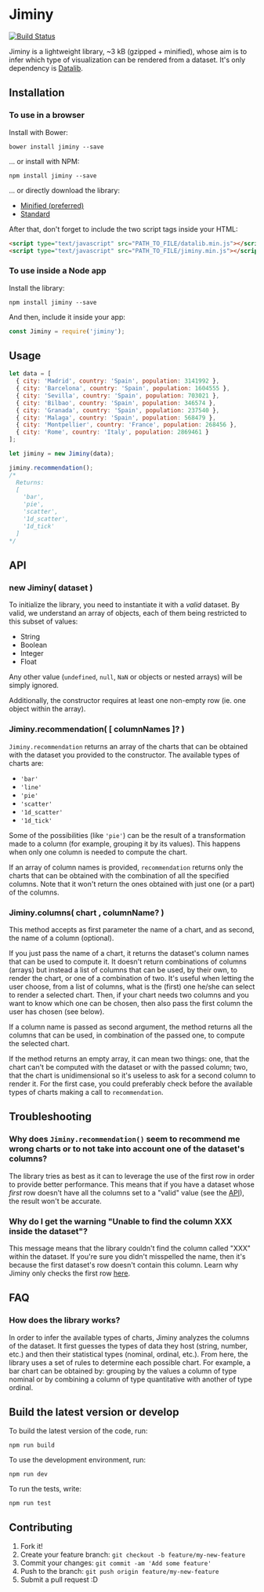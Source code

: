 # Jiminy

[![Build Status](https://travis-ci.org/Vizzuality/jiminy.svg?branch=master)](https://travis-ci.org/Vizzuality/jiminy)

Jiminy is a lightweight library, ~3 kB (gzipped + minified), whose aim is to infer which type of visualization can be rendered from a dataset. It's only dependency is [Datalib](https://github.com/vega/datalib).

## Installation

### To use in a browser

Install with Bower:
```
bower install jiminy --save
```

... or install with NPM:
```
npm install jiminy --save
```

... or directly download the library:
- [Minified (preferred)](https://raw.githubusercontent.com/Vizzuality/jiminy/master/dist/jiminy.min.js)
- [Standard](https://raw.githubusercontent.com/Vizzuality/jiminy/master/dist/jiminy.js)

After that, don't forget to include the two script tags inside your HTML:
```html
<script type="text/javascript" src="PATH_TO_FILE/datalib.min.js"></script>
<script type="text/javascript" src="PATH_TO_FILE/jiminy.min.js"></script>
```

### To use inside a Node app

Install the library:
```
npm install jiminy --save
```
And then, include it inside your app:
```javascript
const Jiminy = require('jiminy');
```

## Usage

```javascript
let data = [
  { city: 'Madrid', country: 'Spain', population: 3141992 },
  { city: 'Barcelona', country: 'Spain', population: 1604555 },
  { city: 'Sevilla', country: 'Spain', population: 703021 },
  { city: 'Bilbao', country: 'Spain', population: 346574 },
  { city: 'Granada', country: 'Spain', population: 237540 },
  { city: 'Malaga', country: 'Spain', population: 568479 },
  { city: 'Montpellier', country: 'France', population: 268456 },
  { city: 'Rome', country: 'Italy', population: 2869461 }
];

let jiminy = new Jiminy(data);

jiminy.recommendation();
/*
  Returns:
  [
    'bar',
    'pie',
    'scatter',
    '1d_scatter',
    '1d_tick'
  ]
*/
```

## API

### new Jiminy( dataset )

To initialize the library, you need to instantiate it with a *valid* dataset. By valid, we understand an array of objects, each of them being restricted to this subset of values:
- String
- Boolean
- Integer
- Float

Any other value (`undefined`, `null`, `NaN` or objects or nested arrays) will be simply ignored.

Additionally, the constructor requires at least one non-empty row (ie. one object within the array).

### Jiminy.recommendation( [ columnNames ]? )

`Jiminy.recommendation` returns an array of the charts that can be obtained with the dataset you provided to the constructor. The available types of charts are:
- `'bar'`
- `'line'`
- `'pie'`
- `'scatter'`
- `'1d_scatter'`
- `'1d_tick'`

Some of the possibilities (like `'pie'`) can be the result of a transformation made to a column (for example, grouping it by its values). This happens when only one column is needed to compute the chart.

If an array of column names is provided, `recommendation` returns only the charts that can be obtained with the combination of all the specified columns. Note that it won't return the ones obtained with just one (or a part) of the columns.

### Jiminy.columns( chart , columnName? )

This method accepts as first parameter the name of a chart, and as second, the name of a column (optional).

If you just pass the name of a chart, it returns the dataset's column names that can be used to compute it. It doesn't return combinations of columns (arrays) but instead a list of columns that can be used, by their own, to render the chart, or one of a combination of two. It's useful when letting the user choose, from a list of columns, what is the (first) one he/she can select to render a selected chart. Then, if your chart needs two columns and you want to know which one can be chosen, then also pass the first column the user has chosen (see below).

If a column name is passed as second argument, the method returns all the columns that can be used, in combination of the passed one, to compute the selected chart.

If the method returns an empty array, it can mean two things: one, that the chart can't be computed with the dataset or with the passed column; two, that the chart is unidimensional so it's useless to ask for a second column to render it. For the first case, you could preferably check before the available types of charts making a call to `recommendation`.

## Troubleshooting

### Why does `Jiminy.recommendation()` seem to recommend me wrong charts or to not take into account one of the dataset's columns?

The library tries as best as it can to leverage the use of the first row in order to provide better performance. This means that if you have a dataset whose *first* row doesn't have all the columns set to a "valid" value (see the [API](#new-jiminy-dataset-)), the result won't be accurate.

### Why do I get the warning "Unable to find the column XXX inside the dataset"?

This message means that the library couldn't find the column called "XXX" within the dataset. If you're sure you didn't misspelled the name, then it's because the first dataset's row doesn't contain this column. Learn why Jiminy only checks the first row [here](#why-does-jiminyrecommendation-seem-to-recommend-me-wrong-charts-or-to-not-take-into-account-one-of-the-datasets-columns).

## FAQ

### How does the library works?

In order to infer the available types of charts, Jiminy analyzes the columns of the dataset. It first guesses the types of data they host (string, number, etc.) and then their statistical types (nominal, ordinal, etc.). From here, the library uses a set of rules to determine each possible chart. For example, a bar chart can be obtained by: grouping by the values a column of type nominal or by combining a column of type quantitative with another of type ordinal.

## Build the latest version or develop

To build the latest version of the code, run:
```
npm run build
```
To use the development environment, run:
```
npm run dev
```
To run the tests, write:
```
npm run test
```

## Contributing

1. Fork it!
2. Create your feature branch: `git checkout -b feature/my-new-feature`
3. Commit your changes: `git commit -am 'Add some feature'`
4. Push to the branch: `git push origin feature/my-new-feature`
5. Submit a pull request :D
